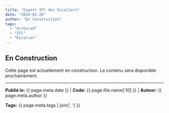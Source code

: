 ```yaml
---
title: "Export IFC des Escaliers"
date: "2024-03-20"
author: "En Construction"
tags:
  - "Archicad"
  - "IFC"
  - "Escalier"
---
```


## En Construction

Cette page est actuellement en construction. Le contenu sera disponible prochainement.

---
**Publié le:** {{ page.meta.date }} | **Code:** {{ page.file.name[:10] }}  | **Auteur:** {{ page.meta.author }}

**Tags:** {{ page.meta.tags | join(', ') }} 